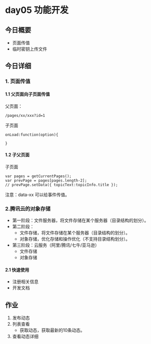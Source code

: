 # day05 功能开发

## 今日概要

- 页面传值
- 临时密钥上传文件



## 今日详细

### 1. 页面传值

#### 1.1 父页面向子页面传值

父页面：

```
/pages/xx/xxx?id=1
```

子页面

```
onLoad:function(option){
	
}
```

#### 1.2 子父页面

子页面

```
var pages = getCurrentPages();
var prevPage = pages[pages.length-2];
// prevPage.setData({ topicText:topicInfo.title });
```

注意：data-xx 可以给事件传值。

### 2.腾讯云的对象存储

- 第一阶段：文件服务器，将文件存储在某个服务器（目录结构的划分）。
- 第二阶段：
  - 文件存储，将文件存储在某个服务器（目录结构的划分）。
  - 对象存储，优化存储和操作优化（不支持目录结构划分）。
- 第三阶段：云服务（阿里/腾讯/七牛/亚马逊）
  - 文件存储
  - 对象存储



#### 2.1 快速使用

- 注册相关信息
- 开发文档



## 作业

1. 发布动态
2. 列表查看
   - 获取动态，获取最新的10条动态。
3. 查看动态详细















































